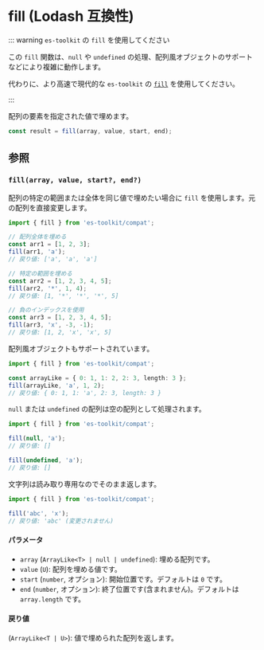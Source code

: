 # fill (Lodash 互換性)

::: warning `es-toolkit` の `fill` を使用してください

この `fill` 関数は、`null` や `undefined` の処理、配列風オブジェクトのサポートなどにより複雑に動作します。

代わりに、より高速で現代的な `es-toolkit` の [`fill`](../../array/fill.md) を使用してください。

:::

配列の要素を指定された値で埋めます。

```typescript
const result = fill(array, value, start, end);
```

## 参照

### `fill(array, value, start?, end?)`

配列の特定の範囲または全体を同じ値で埋めたい場合に `fill` を使用します。元の配列を直接変更します。

```typescript
import { fill } from 'es-toolkit/compat';

// 配列全体を埋める
const arr1 = [1, 2, 3];
fill(arr1, 'a');
// 戻り値: ['a', 'a', 'a']

// 特定の範囲を埋める
const arr2 = [1, 2, 3, 4, 5];
fill(arr2, '*', 1, 4);
// 戻り値: [1, '*', '*', '*', 5]

// 負のインデックスを使用
const arr3 = [1, 2, 3, 4, 5];
fill(arr3, 'x', -3, -1);
// 戻り値: [1, 2, 'x', 'x', 5]
```

配列風オブジェクトもサポートされています。

```typescript
import { fill } from 'es-toolkit/compat';

const arrayLike = { 0: 1, 1: 2, 2: 3, length: 3 };
fill(arrayLike, 'a', 1, 2);
// 戻り値: { 0: 1, 1: 'a', 2: 3, length: 3 }
```

`null` または `undefined` の配列は空の配列として処理されます。

```typescript
import { fill } from 'es-toolkit/compat';

fill(null, 'a');
// 戻り値: []

fill(undefined, 'a');
// 戻り値: []
```

文字列は読み取り専用なのでそのまま返します。

```typescript
import { fill } from 'es-toolkit/compat';

fill('abc', 'x');
// 戻り値: 'abc' (変更されません)
```

#### パラメータ

- `array` (`ArrayLike<T> | null | undefined`): 埋める配列です。
- `value` (`U`): 配列を埋める値です。
- `start` (`number`, オプション): 開始位置です。デフォルトは `0` です。
- `end` (`number`, オプション): 終了位置です(含まれません)。デフォルトは `array.length` です。

#### 戻り値

(`ArrayLike<T | U>`): 値で埋められた配列を返します。
